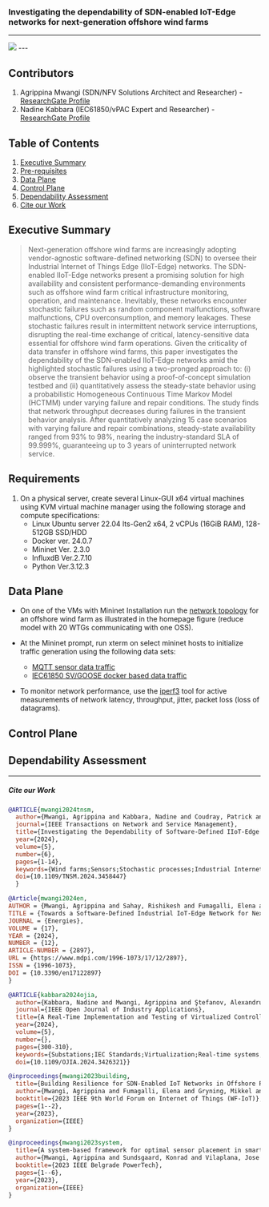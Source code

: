 

### Investigating the dependability of SDN-enabled IoT-Edge networks for next-generation offshore wind farms



---
<img src="https://github.com/PinaPhD/JP2/blob/main/FrontPage.png" >
---


## Contributors

1. Agrippina Mwangi (SDN/NFV Solutions Architect and Researcher) - [ResearchGate Profile](https://www.researchgate.net/profile/Agrippina-Mwangi)
2. Nadine Kabbara (IEC61850/vPAC Expert and Researcher) - [ResearchGate Profile](https://www.researchgate.net/profile/Nadine-Kabbara)


## Table of Contents
1. [Executive Summary](#executive-summary)
2. [Pre-requisites](#requirements)
3. [Data Plane](#data-plane)
4. [Control Plane](#control-plane)
5. [Dependability Assessment](#Dependability-Assessment)
6. [Cite our Work](#cite-our-work)



## Executive Summary
> Next-generation offshore wind farms are increasingly adopting vendor-agnostic software-defined networking (SDN) to oversee their Industrial Internet of Things Edge (IIoT-Edge) networks. The SDN-enabled IIoT-Edge networks present a promising solution for high availability and consistent performance-demanding environments such as offshore wind farm critical infrastructure monitoring, operation, and maintenance. Inevitably, these networks encounter stochastic failures such as random component malfunctions, software malfunctions, CPU overconsumption, and memory leakages. These stochastic failures result in intermittent network service interruptions, disrupting the real-time exchange of critical, latency-sensitive data essential for offshore wind farm operations. Given the criticality of data transfer in offshore wind farms, this paper investigates the dependability of the SDN-enabled IIoT-Edge networks amid the highlighted stochastic failures using a two-pronged approach to: (i) observe the transient behavior using a proof-of-concept simulation testbed and (ii) quantitatively assess the steady-state behavior using a probabilistic Homogeneous Continuous Time Markov Model (HCTMM) under varying failure and repair conditions. The study finds that network throughput decreases during failures in the transient behavior analysis. After quantitatively analyzing 15 case scenarios with varying failure and repair combinations, steady-state availability ranged from 93% to 98%, nearing the industry-standard SLA of 99.999%, guaranteeing up to 3 years of uninterrupted network service.



## Requirements

1. On a physical server, create several Linux-GUI x64 virtual machines using KVM virtual machine manager using the following storage and compute specifications:
    - Linux Ubuntu server 22.04 lts-Gen2 x64, 2 vCPUs (16GiB RAM), 128-512GB SSD/HDD
    - Docker ver. 24.0.7
    - Mininet Ver. 2.3.0
    - InfluxdB Ver.2.7.10
    - Python Ver.3.12.3

    

## Data Plane
- On one of the VMs with Mininet Installation run the [network topology](https://github.com/PinaPhD/JP2/blob/main/Dependability_Assessment/Topology/network_topology.py) for an offshore wind farm as illustrated in the homepage figure (reduce model with 20 WTGs communicating with one OSS).
- At the Mininet prompt, run xterm on select mininet hosts to initialize traffic generation using the following data sets:
    - [MQTT sensor data traffic](https://github.com/PinaPhD/A-threshold-triggered-DQN-self-healing-framework/tree/main/DataPlane/IIoT_ECP_Socket)
    - [IEC61850 SV/GOOSE docker based data traffic](https://github.com/PinaPhD/JP2/tree/main/Dependability_Assessment/vPAC_Node)

- To monitor network performance, use the [iperf3](https://iperf.fr/) tool for active measurements of network latency, throughput, jitter, packet loss (loss of datagrams).


## Control Plane


## Dependability Assessment






---



##### Cite our Work

```bibtex
@ARTICLE{mwangi2024tnsm,
  author={Mwangi, Agrippina and Kabbara, Nadine and Coudray, Patrick and Gryning, Mikkel and Gibescu, Madeleine},
  journal={IEEE Transactions on Network and Service Management}, 
  title={Investigating the Dependability of Software-Defined IIoT-Edge Networks for Next-Generation Offshore Wind Farms}, 
  year={2024},
  volume={5},
  number={6},
  pages={1-14},
  keywords={Wind farms;Sensors;Stochastic processes;Industrial Internet of Things;Wind turbines;Servers;Probabilistic logic;Industrial IoT;software-defined networking;edge computing;IEEE802.1 Time Sensitive Networking;IEC61850;vPAC;Homogeneous CTMM;offshore wind;dependability},
  doi={10.1109/TNSM.2024.3458447}
  }
```


```bibtex
@Article{mwangi2024en,
AUTHOR = {Mwangi, Agrippina and Sahay, Rishikesh and Fumagalli, Elena and Gryning, Mikkel and Gibescu, Madeleine},
TITLE = {Towards a Software-Defined Industrial IoT-Edge Network for Next-Generation Offshore Wind Farms: State of the Art, Resilience, and Self-X Network and Service Management},
JOURNAL = {Energies},
VOLUME = {17},
YEAR = {2024},
NUMBER = {12},
ARTICLE-NUMBER = {2897},
URL = {https://www.mdpi.com/1996-1073/17/12/2897},
ISSN = {1996-1073},
DOI = {10.3390/en17122897}
}
```


```bibtex
@ARTICLE{kabbara2024ojia,
  author={Kabbara, Nadine and Mwangi, Agrippina and Ştefanov, Alexandru and Gibescu, Madeleine},
  journal={IEEE Open Journal of Industry Applications}, 
  title={A Real-Time Implementation and Testing of Virtualized Controllers for Software-Defined IEC 61850 Digital Substations}, 
  year={2024},
  volume={5},
  number={},
  pages={300-310},
  keywords={Substations;IEC Standards;Virtualization;Real-time systems;Communication networks;Protection;Power systems;Cyber-physical power systems;digital substations;IEC 61850;software-defined network (SDN);virtual intelligent electronic devices (IED);virtualization},
  doi={10.1109/OJIA.2024.3426321}}
```


```bibtex
@inproceedings{mwangi2023building,
  title={Building Resilience for SDN-Enabled IoT Networks in Offshore Renewable Energy Supply},
  author={Mwangi, Agrippina and Fumagalli, Elena and Gryning, Mikkel and Gibescu, Madeleine},
  booktitle={2023 IEEE 9th World Forum on Internet of Things (WF-IoT)},
  pages={1--2},
  year={2023},
  organization={IEEE}
}
```


```bibtex
@inproceedings{mwangi2023system,
  title={A system-based framework for optimal sensor placement in smart grids},
  author={Mwangi, Agrippina and Sundsgaard, Konrad and Vilaplana, Jose Angel Leiva and Viler{\'a}, Kaio Vin{\'\i}cius and Yang, Guangya},
  booktitle={2023 IEEE Belgrade PowerTech},
  pages={1--6},
  year={2023},
  organization={IEEE}
}
```

